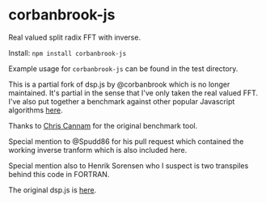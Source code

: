 # corbanbrook-js
Real valued split radix FFT with inverse.

Install: `npm install corbanbrook-js`

Example usage for `corbanbrook-js` can be found in the test directory.

This is a partial fork of dsp.js by @corbanbrook which is no longer maintained.
It's partial in the sense that I've only taken the real valued FFT. I've also 
put together a benchmark against other popular Javascript algorithms 
[here](https://github.com/j-funk/js-dsp-test/).  

Thanks to [Chris Cannam](https://code.soundsoftware.ac.uk/projects/js-dsp-test)
for the original benchmark tool.

Special mention to @Spudd86 for his pull request which contained the
working inverse tranform which is also included here.

Special mention also to Henrik Sorensen who I suspect is two transpiles behind
this code in FORTRAN.
 
The original dsp.js is [here](https://github.com/corbanbrook/dsp.js/).
 